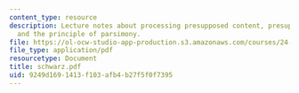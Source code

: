 ```yaml
---
content_type: resource
description: Lecture notes about processing presupposed content, presuppositions,
  and the principle of parsimony.
file: https://ol-ocw-studio-app-production.s3.amazonaws.com/courses/24-954-pragmatics-in-linguistic-theory-fall-2006/9249d1691413f103afb4b27f5f0f7395_schwarz.pdf
file_type: application/pdf
resourcetype: Document
title: schwarz.pdf
uid: 9249d169-1413-f103-afb4-b27f5f0f7395
---
```

